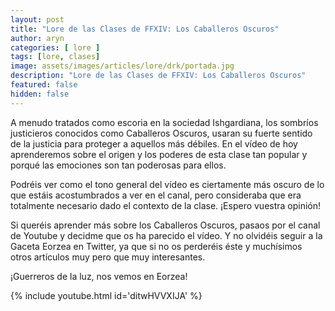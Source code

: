 ```yaml
---
layout: post
title: "Lore de las Clases de FFXIV: Los Caballeros Oscuros"
author: aryn
categories: [ lore ]
tags: [lore, clases]
image: assets/images/articles/lore/drk/portada.jpg
description: "Lore de las Clases de FFXIV: Los Caballeros Oscuros"
featured: false
hidden: false
---
```

A menudo tratados como escoria en la sociedad Ishgardiana, los sombríos justicieros conocidos como Caballeros Oscuros, usaran su fuerte sentido de la justicia para proteger a aquellos más débiles.
En el vídeo de hoy aprenderemos sobre el origen y los poderes de esta clase tan popular y porqué las emociones son tan poderosas para ellos.

Podréis ver como el tono general del vídeo es ciertamente más oscuro de lo que estáis acostumbrados a ver en el canal, pero consideraba que era totalmente necesario dado el contexto de la clase.
¡Espero vuestra opinión!

Si queréis aprender más sobre los Caballeros Oscuros, pasaos por el canal de Youtube y decidme que os ha parecido el vídeo. 
Y no olvidéis seguir a la Gaceta Eorzea en Twitter, ya que si no os perderéis éste y muchísimos otros artículos muy pero que muy interesantes.

¡Guerreros de la luz, nos vemos en Eorzea!

{% include youtube.html id='ditwHVVXIJA' %}